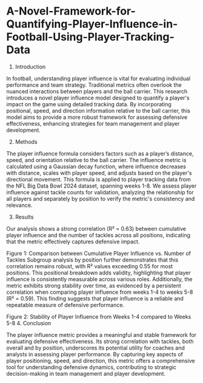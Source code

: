 # A-Novel-Framework-for-Quantifying-Player-Influence-in-Football-Using-Player-Tracking-Data

1.	Introduction

In football, understanding player influence is vital for evaluating individual performance and team strategy. Traditional metrics often overlook the nuanced interactions between players and the ball carrier. This research introduces a novel player influence model designed to quantify a player's impact on the game using detailed tracking data. By incorporating positional, speed, and direction information relative to the ball carrier, this model aims to provide a more robust framework for assessing defensive effectiveness, enhancing strategies for team management and player development.

2.	Methods

The player influence formula considers factors such as a player’s distance, speed, and orientation relative to the ball carrier. The influence metric is calculated using a Gaussian decay function, where influence decreases with distance, scales with player speed, and adjusts based on the player's directional movement. 
This formula is applied to player tracking data from the NFL Big Data Bowl 2024 dataset, spanning weeks 1-8. We assess player influence against tackle counts for validation, analyzing the relationship for all players and separately by position to verify the metric's consistency and relevance.

3.	Results

Our analysis shows a strong correlation (R² = 0.63) between cumulative player influence and the number of tackles across all positions, indicating that the metric effectively captures defensive impact. 
 
Figure 1: Comparison between Cumulative Player Influence vs. Number of Tackles
Subgroup analysis by position further demonstrates that this correlation remains robust, with R² values exceeding 0.55 for most positions. This positional breakdown adds validity, highlighting that player influence is consistently measurable across various roles. Additionally, the metric exhibits strong stability over time, as evidenced by a persistent correlation when comparing player influence from weeks 1-4 to weeks 5-8 (R² = 0.59). This finding suggests that player influence is a reliable and repeatable measure of defensive performance.

 
Figure 2: Stability of Player Influence from Weeks 1-4 compared to Weeks 5-8
4.	Conclusion

The player influence metric provides a meaningful and stable framework for evaluating defensive effectiveness. Its strong correlation with tackles, both overall and by position, underscores its potential utility for coaches and analysts in assessing player performance. By capturing key aspects of player positioning, speed, and direction, this metric offers a comprehensive tool for understanding defensive dynamics, contributing to strategic decision-making in team management and player development.

